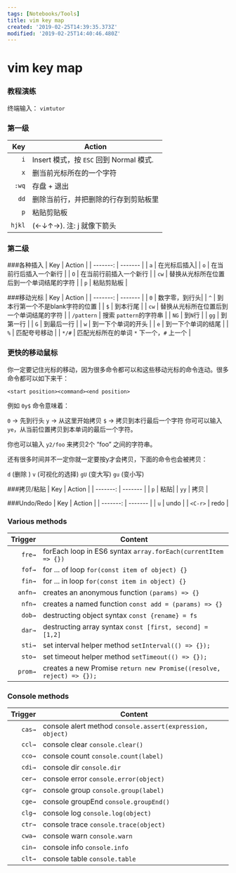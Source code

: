 ```yaml
---
tags: [Notebooks/Tools]
title: vim key map
created: '2019-02-25T14:39:35.373Z'
modified: '2019-02-25T14:40:46.480Z'
---
```


# vim key map

### 教程演练
终端输入： `vimtutor`

### 第一级
| Key  | Action |
| -------: | ------- |
| `i`		| Insert 模式，按 `ESC` 回到 Normal 模式.|
| `x`		| 删当前光标所在的一个字符 |
| `:wq`  	| 存盘 + 退出 |
| `dd`		| 删除当前行，并把删除的行存到剪贴板里 |
| `p`		| 粘贴剪贴板 |
| `hjkl`	| (←↓↑→). 注: j 就像下箭头 |

### 第二级

###各种插入
| Key  | Action |
| -------: | ------- |
| `a`		| 在光标后插入|
| `o`		| 在当前行后插入一个新行 |
| `O`  	| 在当前行前插入一个新行 |
| `cw`		| 替换从光标所在位置后到一个单词结尾的字符 |
| `p`		| 粘贴剪贴板 |

###移动光标
| Key  | Action |
| -------: | ------- |
| `0`		| 数字零，到行头|
| `^`		| 到本行第一个不是blank字符的位置 |
| `$`  	| 到本行尾 |
| `cw`		| 替换从光标所在位置后到一个单词结尾的字符 |
| `/pattern`		| 搜索 `pattern`的字符串 |
| `NG`		| 到`N`行 |
| `gg`		| 到第一行 |
| `G`		| 到最后一行 |
| `w`		| 到一下个单词的开头 |
| `e`		| 到一下个单词的结尾 |
| `%`		| 匹配夸号移动 |
| `*/#`	| 匹配光标所在的单词 `*` 下一个，`#` 上一个 |

### 更快的移动鼠标
你一定要记住光标的移动，因为很多命令都可以和这些移动光标的命令连动。很多命令都可以如下来干：

`<start position><command><end position>`

例如 `0y$` 命令意味着：

`0` → 先到行头
`y` → 从这里开始拷贝
`$` → 拷贝到本行最后一个字符
你可可以输入 `ye`，从当前位置拷贝到本单词的最后一个字符。

你也可以输入 `y2/foo` 来拷贝2个 “foo” 之间的字符串。

还有很多时间并不一定你就一定要按y才会拷贝，下面的命令也会被拷贝：

`d` (删除 )
`v` (可视化的选择)
`gU` (变大写)
`gu` (变小写)


###拷贝/粘贴
| Key  | Action |
| -------: | ------- |
| `p`		| 粘贴|
| `yy`		| 拷贝 |

###Undo/Redo
| Key  | Action |
| -------: | ------- |
| `u`		| undo	|
| `<C-r>`	| redo |


### Various methods
| Trigger  | Content |
| -------: | ------- |
| `fre→`   | forEach loop in ES6 syntax `array.forEach(currentItem => {})`|
| `fof→`   | for ... of loop `for(const item of object) {}` |
| `fin→`   | for ... in loop `for(const item in object) {}` |
| `anfn→`  | creates an anonymous function `(params) => {}` |
| `nfn→`   | creates a named function `const add = (params) => {}` |
| `dob→`   | destructing object syntax `const {rename} = fs` |
| `dar→`   | destructing array syntax `const [first, second] = [1,2]` |
| `sti→`   | set interval helper method `setInterval(() => {});` |
| `sto→`   | set timeout helper method `setTimeout(() => {});` |
| `prom→`  | creates a new Promise `return new Promise((resolve, reject) => {});`|

### Console methods
| Trigger  | Content |
| -------: | ------- |
| `cas→`   | console alert method `console.assert(expression, object)`|
| `ccl→`   | console clear `console.clear()` |
| `cco→`   | console count `console.count(label)` |
| `cdi→`   | console dir `console.dir` |
| `cer→`   | console error `console.error(object)` |
| `cgr→`   | console group `console.group(label)` |
| `cge→`   | console groupEnd `console.groupEnd()` |
| `clg→`   | console log `console.log(object)` |
| `ctr→`   | console trace `console.trace(object)` |
| `cwa→`   | console warn `console.warn` |
| `cin→`   | console info `console.info` |
| `clt→`   | console table `console.table` |
